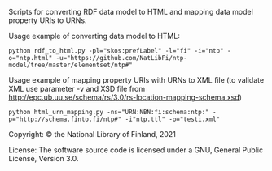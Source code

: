 Scripts for converting RDF data model to HTML and mapping data model property URIs to URNs.

Usage example of converting data model to HTML: 
```
python rdf_to_html.py -pl="skos:prefLabel" -l="fi" -i="ntp" -o="ntp.html" -u="https://github.com/NatLibFi/ntp-model/tree/master/elementset/ntp#"
```

Usage example of mapping property URIs with URNs to XML file (to validate XML use parameter -v and XSD file from http://epc.ub.uu.se/schema/rs/3.0/rs-location-mapping-schema.xsd)
```
python html_urn_mapping.py -ns="URN:NBN:fi:schema:ntp:" -p="http://schema.finto.fi/ntp#" -i"ntp.ttl" -o="testi.xml"
```

Copyright: © the National Library of Finland, 2021

License: The software source code is licensed under a GNU, General Public License, Version 3.0.
